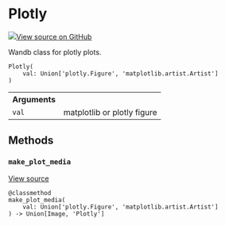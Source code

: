 # Plotly



[![](https://www.tensorflow.org/images/GitHub-Mark-32px.png)View source on GitHub](https://www.github.com/wandb/client/tree/v0.10.31.dev1/wandb/sdk/data_types.py#L2000-L2049)




Wandb class for plotly plots.

<pre><code>Plotly(
    val: Union['plotly.Figure', 'matplotlib.artist.Artist']
)</code></pre>





<!-- Tabular view -->
<table>
<tr><th>Arguments</th></tr>

<tr>
<td>
<code>val</code>
</td>
<td>
matplotlib or plotly figure
</td>
</tr>
</table>



## Methods

<h3 id="make_plot_media"><code>make_plot_media</code></h3>

<a target="_blank" href="https://www.github.com/wandb/client/tree/v0.10.31.dev1/wandb/sdk/data_types.py#L2010-L2018">View source</a>

<pre><code>@classmethod</code>
<code>make_plot_media(
    val: Union['plotly.Figure', 'matplotlib.artist.Artist']
) -> Union[Image, 'Plotly']</code></pre>






